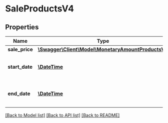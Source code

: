 # SaleProductsV4

## Properties
Name | Type | Description | Notes
------------ | ------------- | ------------- | -------------
**sale_price** | [**\Swagger\Client\Model\MonetaryAmountProductsV4**](MonetaryAmountProductsV4.md) |  | [optional] 
**start_date** | [**\DateTime**](\DateTime.md) | The start ISO8601 date for the sales. | [optional] 
**end_date** | [**\DateTime**](\DateTime.md) | The end ISO8601 date for the sales. | [optional] 

[[Back to Model list]](../../README.md#documentation-for-models) [[Back to API list]](../../README.md#documentation-for-api-endpoints) [[Back to README]](../../README.md)

